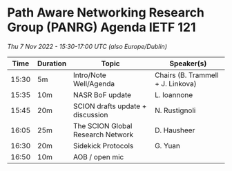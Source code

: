 # Path Aware Networking Research Group (PANRG) Agenda IETF 121 

_Thu 7 Nov 2022 - 15:30-17:00 UTC (also Europe/Dublin)_

Time  | Duration | Topic                            | Speaker(s)
----- | ---- | ------------------------------------ | -------------------------------
15:30 | 5m   | Intro/Note Well/Agenda               | Chairs (B. Trammell + J. Linkova)
15:35 | 10m  | NASR BoF update                      | L. Ioannone
15:45 | 20m  | SCION drafts update + discussion     | N. Rustignoli
16:05 | 25m  | The SCION Global Research Network    | D. Hausheer
16:30 | 20m  | Sidekick Protocols                   | G. Yuan
16:50 | 10m  | AOB / open mic                       |

